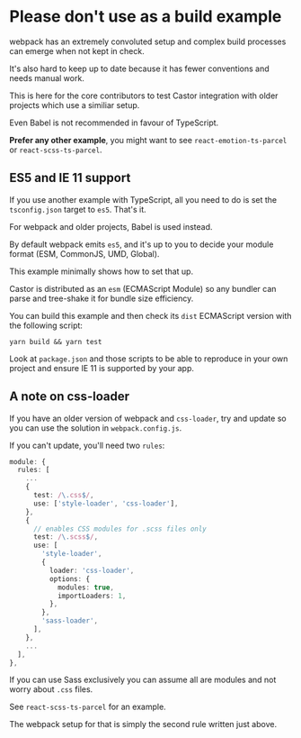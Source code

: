 # Please don't use as a build example

webpack has an extremely convoluted setup and complex build processes can emerge when not kept in check.

It's also hard to keep up to date because it has fewer conventions and needs manual work.

This is here for the core contributors to test Castor integration with older projects which use a similiar setup.

Even Babel is not recommended in favour of TypeScript.

**Prefer any other example**, you might want to see `react-emotion-ts-parcel` or `react-scss-ts-parcel`.

## ES5 and IE 11 support

If you use another example with TypeScript, all you need to do is set the `tsconfig.json` target to `es5`. That's it.

For webpack and older projects, Babel is used instead.

By default webpack emits `es5`, and it's up to you to decide your module format (ESM, CommonJS, UMD, Global).

This example minimally shows how to set that up.

Castor is distributed as an `esm` (ECMAScript Module) so any bundler can parse and tree-shake it for bundle size efficiency.

You can build this example and then check its `dist` ECMAScript version with the following script:

```
yarn build && yarn test
```

Look at `package.json` and those scripts to be able to reproduce in your own project and ensure IE 11 is supported by your app.

## A note on css-loader

If you have an older version of webpack and `css-loader`, try and update so you can use the solution in `webpack.config.js`.

If you can't update, you'll need two `rules`:

```ts
module: {
  rules: [
    ...
    {
      test: /\.css$/,
      use: ['style-loader', 'css-loader'],
    },
    {
      // enables CSS modules for .scss files only
      test: /\.scss$/,
      use: [
        'style-loader',
        {
          loader: 'css-loader',
          options: {
            modules: true,
            importLoaders: 1,
          },
        },
        'sass-loader',
      ],
    },
    ...
  ],
},
```

If you can use Sass exclusively you can assume all are modules and not worry about `.css` files.

See `react-scss-ts-parcel` for an example.

The webpack setup for that is simply the second rule written just above.
